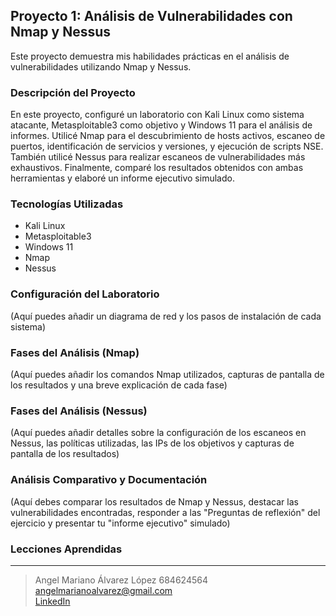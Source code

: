 ## Proyecto 1: Análisis de Vulnerabilidades con Nmap y Nessus

Este proyecto demuestra mis habilidades prácticas en el análisis de vulnerabilidades utilizando Nmap y Nessus.

### Descripción del Proyecto

En este proyecto, configuré un laboratorio con Kali Linux como sistema atacante, Metasploitable3 como objetivo y Windows 11 para el análisis de informes.  Utilicé Nmap para el descubrimiento de hosts activos, escaneo de puertos, identificación de servicios y versiones, y ejecución de scripts NSE.  También utilicé Nessus para realizar escaneos de vulnerabilidades más exhaustivos. Finalmente, comparé los resultados obtenidos con ambas herramientas y elaboré un informe ejecutivo simulado.

### Tecnologías Utilizadas

* Kali Linux
* Metasploitable3
* Windows 11
* Nmap
* Nessus

### Configuración del Laboratorio

(Aquí puedes añadir un diagrama de red y los pasos de instalación de cada sistema)

### Fases del Análisis (Nmap)

(Aquí puedes añadir los comandos Nmap utilizados, capturas de pantalla de los resultados y una breve explicación de cada fase)

### Fases del Análisis (Nessus)

(Aquí puedes añadir detalles sobre la configuración de los escaneos en Nessus, las políticas utilizadas, las IPs de los objetivos y capturas de pantalla de los resultados)

### Análisis Comparativo y Documentación

(Aquí debes comparar los resultados de Nmap y Nessus, destacar las vulnerabilidades encontradas, responder a las "Preguntas de reflexión" del ejercicio y presentar tu "informe ejecutivo" simulado)

### Lecciones Aprendidas
---
> Angel Mariano Álvarez López
> 684624564  
> angelmarianoalvarez@gmail.com  
> [LinkedIn](https://www.linkedin.com/feed/?trk=guest_homepage-basic_google-one-tap-submit) 